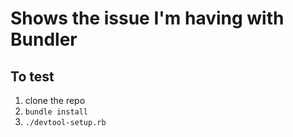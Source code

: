 # Shows the issue I'm having with Bundler

## To test

1. clone the repo
2. `bundle install`
3. `./devtool-setup.rb`
